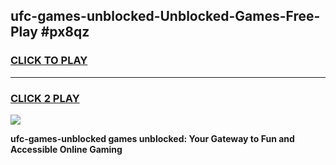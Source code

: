 
## ufc-games-unblocked-Unblocked-Games-Free-Play #px8qz
<h3>
<a href="https://us.freeplayer.one?title=ufc-games-unblocked&ref=9M">CLICK TO PLAY</a></h3>
<hr>

<h3>
<a href="https://us.freeplayer.one?title=ufc-games-unblocked&ref=9M">CLICK 2 PLAY</a>
  
</h3>

<a href="https://us.freeplayer.one?title=ufc-games-unblocked&ref=9M"><img src="https://clearcache.store/games.png"></a>


**ufc-games-unblocked games unblocked: Your Gateway to Fun and Accessible Online Gaming**
